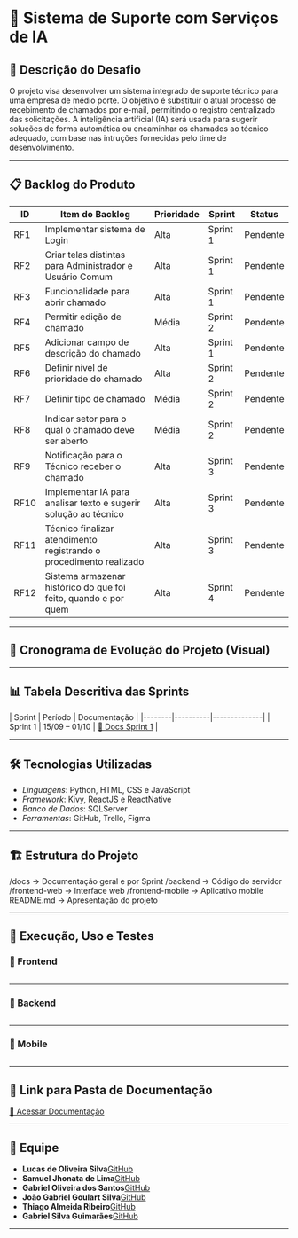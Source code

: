 # 📌 Sistema de Suporte com Serviços de IA

## 🎯 Descrição do Desafio

O projeto visa desenvolver um sistema integrado de suporte técnico para uma empresa de médio porte. O objetivo é substituir o atual processo de recebimento de chamados por e-mail, permitindo o registro centralizado das solicitações. A inteligência artificial (IA) será usada para sugerir soluções de forma automática ou encaminhar os chamados ao técnico adequado, com base nas intruções fornecidas pelo time de desenvolvimento.

---

## 📋 Backlog do Produto

| ID  | Item do Backlog                                                                 | Prioridade | Sprint   | Status   |
|-----|----------------------------------------------------------------------------------|------------|----------|----------|
| RF1 | Implementar sistema de Login                                                     | Alta       | Sprint 1 | Pendente |
| RF2 | Criar telas distintas para Administrador e Usuário Comum                         | Alta       | Sprint 1 | Pendente |
| RF3 | Funcionalidade para abrir chamado                                                | Alta       | Sprint 1 | Pendente |
| RF4 | Permitir edição de chamado                                                       | Média      | Sprint 2 | Pendente |
| RF5 | Adicionar campo de descrição do chamado                                          | Alta       | Sprint 1 | Pendente |
| RF6 | Definir nível de prioridade do chamado                                           | Alta       | Sprint 2 | Pendente |
| RF7 | Definir tipo de chamado                                                          | Média      | Sprint 2 | Pendente |
| RF8 | Indicar setor para o qual o chamado deve ser aberto                              | Média      | Sprint 2 | Pendente |
| RF9 | Notificação para o Técnico receber o chamado                                     | Alta       | Sprint 3 | Pendente |
| RF10| Implementar IA para analisar texto e sugerir solução ao técnico                  | Alta       | Sprint 3 | Pendente |
| RF11| Técnico finalizar atendimento registrando o procedimento realizado               | Alta       | Sprint 3 | Pendente |
| RF12| Sistema armazenar histórico do que foi feito, quando e por quem                  | Alta       | Sprint 4 | Pendente |

---

## 📆 Cronograma de Evolução do Projeto (Visual)  

<!--(Adicionar um quadro/diagrama ou link para Trello/Jira mostrando a evolução das sprints) --->  

---

## 📊 Tabela Descritiva das Sprints  

| Sprint | Período | Documentação | <!-- futuramente Vídeo do Incremento |-->
|--------|----------|--------------|<!-- futuramente---------------------|-->
| Sprint 1 | 15/09 – 01/10 | [📄 Docs Sprint 1]() |<!-- futuramente [🎥 YouTube Sprint 1](https://youtube.com/) |-->

---

## 🛠️ Tecnologias Utilizadas

- *Linguagens*: Python, HTML, CSS e JavaScript
- *Framework*: Kivy, ReactJS e ReactNative
- *Banco de Dados*: SQLServer
- *Ferramentas*: GitHub, Trello, Figma

---

## 🏗️ Estrutura do Projeto

/docs -> Documentação geral e por Sprint
/backend -> Código do servidor
/frontend-web -> Interface web
/frontend-mobile -> Aplicativo mobile
README.md -> Apresentação do projeto

---

## 📖 Execução, Uso e Testes

### 🔹 Frontend 
```bash

```

---

### 🔹 Backend
```bash

```

---

### 🔹 Mobile
```bash

```

---

## 📂 Link para Pasta de Documentação  
[📁 Acessar Documentação](https://github.com/gabrielods14/APISistemaSuporte-ADS_2025/tree/main/docs)  

---

## 👥 Equipe

- **Lucas de Oliveira Silva**[GitHub](https://github.com/Kript0-Web) 
- **Samuel Jhonata de Lima**[GitHub](https://github.com/SamuJL) 
- **Gabriel Oliveira dos Santos**[GitHub](https://github.com/gabrielods14) 
- **João Gabriel Goulart Silva**[GitHub](https://github.com/Goulart06) 
- **Thiago Almeida Ribeiro**[GitHub](https://github.com/Thiagoalmeida74) 
- **Gabriel Silva Guimarães**[GitHub](https://github.com/guimagabs) 

---

